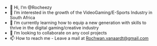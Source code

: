 - 👋 Hi, I’m @Rocheezy
- 👀 I’m interested in the growth of the VideoGaming/E-Sports Industry in South Africa
- 🌱 I’m currently learning how to equip a new generation with skills to thrive in the digital gaming/creative industry
- 💞️ I’m looking to collaborate on any cool projects
- 📫 How to reach me - Leave a mail at Rochwan.vanaardt@gmail.com

<!---
Rocheezy/Rocheezy is a ✨ special ✨ repository because its `README.md` (this file) appears on your GitHub profile.
You can click the Preview link to take a look at your changes.
--->

